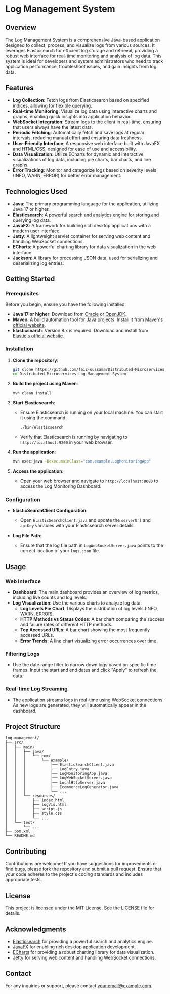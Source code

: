 # Log Management System

## Overview
The Log Management System is a comprehensive Java-based application designed to collect, process, and visualize logs from various sources. It leverages Elasticsearch for efficient log storage and retrieval, providing a robust web interface for real-time monitoring and analysis of log data. This system is ideal for developers and system administrators who need to track application performance, troubleshoot issues, and gain insights from log data.

## Features
- **Log Collection**: Fetch logs from Elasticsearch based on specified indices, allowing for flexible querying.
- **Real-time Monitoring**: Visualize log data using interactive charts and graphs, enabling quick insights into application behavior.
- **WebSocket Integration**: Stream logs to the client in real-time, ensuring that users always have the latest data.
- **Periodic Fetching**: Automatically fetch and save logs at regular intervals, reducing manual effort and ensuring data freshness.
- **User-Friendly Interface**: A responsive web interface built with JavaFX and HTML/CSS, designed for ease of use and accessibility.
- **Data Visualization**: Utilize ECharts for dynamic and interactive visualizations of log data, including pie charts, bar charts, and line graphs.
- **Error Tracking**: Monitor and categorize logs based on severity levels (INFO, WARN, ERROR) for better error management.

## Technologies Used
- **Java**: The primary programming language for the application, utilizing Java 17 or higher.
- **Elasticsearch**: A powerful search and analytics engine for storing and querying log data.
- **JavaFX**: A framework for building rich desktop applications with a modern user interface.
- **Jetty**: A lightweight servlet container for serving web content and handling WebSocket connections.
- **ECharts**: A powerful charting library for data visualization in the web interface.
- **Jackson**: A library for processing JSON data, used for serializing and deserializing log entries.

## Getting Started

### Prerequisites
Before you begin, ensure you have the following installed:
- **Java 17 or higher**: Download from [Oracle](https://www.oracle.com/java/technologies/javase-jdk17-downloads.html) or [OpenJDK](https://openjdk.java.net/install/).
- **Maven**: A build automation tool for Java projects. Install it from [Maven's official website](https://maven.apache.org/download.cgi).
- **Elasticsearch**: Version 8.x is required. Download and install from [Elastic's official website](https://www.elastic.co/downloads/elasticsearch).

### Installation
1. **Clone the repository**:
   ```bash
   git clone https://github.com/faiz-oussama/Distributed-Microservices-Log-Management-System
   cd Distributed-Microservices-Log-Management-System
   ```

2. **Build the project using Maven**:
   ```bash
   mvn clean install
   ```

3. **Start Elasticsearch**:
   - Ensure Elasticsearch is running on your local machine. You can start it using the command:
     ```bash
     ./bin/elasticsearch
     ```
   - Verify that Elasticsearch is running by navigating to `http://localhost:9200` in your web browser.

4. **Run the application**:
   ```bash
   mvn exec:java -Dexec.mainClass="com.example.LogMonitoringApp"
   ```

5. **Access the application**:
   - Open your web browser and navigate to `http://localhost:8080` to access the Log Monitoring Dashboard.

### Configuration
- **ElasticSearchClient Configuration**:
  - Open `ElasticSearchClient.java` and update the `serverUrl` and `apiKey` variables with your Elasticsearch server details.
  
- **Log File Path**:
  - Ensure that the log file path in `LogWebSocketServer.java` points to the correct location of your `logs.json` file.

## Usage
### Web Interface
- **Dashboard**: The main dashboard provides an overview of log metrics, including live counts and log levels.
- **Log Visualization**: Use the various charts to analyze log data:
  - **Log Levels Pie Chart**: Displays the distribution of log levels (INFO, WARN, ERROR).
  - **HTTP Methods vs Status Codes**: A bar chart comparing the success and failure rates of different HTTP methods.
  - **Top Accessed URLs**: A bar chart showing the most frequently accessed URLs.
  - **Error Trends**: A line chart visualizing error occurrences over time.

### Filtering Logs
- Use the date range filter to narrow down logs based on specific time frames. Input the start and end dates and click "Apply" to refresh the data.

### Real-time Log Streaming
- The application streams logs in real-time using WebSocket connections. As new logs are generated, they will automatically appear in the dashboard.

## Project Structure
```
log-management/
├── src/
│   ├── main/
│   │   ├── java/
│   │   │   └── com/
│   │   │       └── example/
│   │   │           ├── ElasticSearchClient.java
│   │   │           ├── LogEntry.java
│   │   │           ├── LogMonitoringApp.java
│   │   │           ├── LogWebSocketServer.java
│   │   │           ├── LocalHttpServer.java
│   │   │           ├── EcommerceLogGenerator.java
│   │   │           └── ...
│   │   └── resources/
│   │       ├── index.html
│   │       ├── logVis.html
│   │       ├── script.js
│   │       ├── style.css
│   │       └── ...
│   └── test/
│       └── ...
├── pom.xml
└── README.md
```

## Contributing
Contributions are welcome! If you have suggestions for improvements or find bugs, please fork the repository and submit a pull request. Ensure that your code adheres to the project's coding standards and includes appropriate tests.

## License
This project is licensed under the MIT License. See the [LICENSE](LICENSE) file for details.

## Acknowledgments
- [Elasticsearch](https://www.elastic.co/) for providing a powerful search and analytics engine.
- [JavaFX](https://openjfx.io/) for enabling rich desktop application development.
- [ECharts](https://echarts.apache.org/) for providing a robust charting library for data visualization.
- [Jetty](https://www.eclipse.org/jetty/) for serving web content and handling WebSocket connections.

## Contact
For any inquiries or support, please contact [your.email@example.com](mailto:faizouss123@gmail.com).
